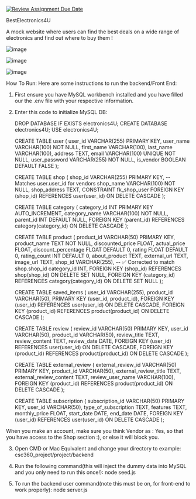 [![Review Assignment Due Date](https://classroom.github.com/assets/deadline-readme-button-22041afd0340ce965d47ae6ef1cefeee28c7c493a6346c4f15d667ab976d596c.svg)](https://classroom.github.com/a/lbrlp8ht)


BestElectronics4U

A mock website where users can find the best deals on a wide range of electronics and find out where to buy them !

![image](https://github.com/user-attachments/assets/ac7ec5ae-3bea-4134-a8fd-69d771dc06b3)


![image](https://github.com/user-attachments/assets/6224ffd1-e2ca-4229-9e10-232a5c5b15d2)


![image](https://github.com/user-attachments/assets/e488cabc-f737-4b5b-9729-0aef54efff96)

How To Run:
Here are some instructions to run the backend/Front End:

1. First ensure you have MySQL workbench installed and you have filled our the .env file with your respective information.

2. Enter this code to initialize MySQL DB:

    DROP DATABASE IF EXISTS electronics4U;
    CREATE DATABASE electronics4U;
    USE electronics4U;
    
    
    CREATE TABLE user (
      user_id VARCHAR(255) PRIMARY KEY,
      user_name VARCHAR(100) NOT NULL,
      first_name VARCHAR(100),
      last_name VARCHAR(100),
      address TEXT,
      email VARCHAR(100) UNIQUE NOT NULL,
      user_password VARCHAR(255) NOT NULL,
      is_vendor BOOLEAN DEFAULT FALSE
    );
    
    
    
    CREATE TABLE shop (
      shop_id VARCHAR(255) PRIMARY KEY,  -- Matches user.user_id for vendors
      shop_name VARCHAR(100) NOT NULL,
      shop_address TEXT,
      CONSTRAINT fk_shop_user FOREIGN KEY (shop_id) REFERENCES user(user_id) ON DELETE CASCADE
    );
    
    
    
    CREATE TABLE category (
      category_id INT PRIMARY KEY AUTO_INCREMENT,
      category_name VARCHAR(100) NOT NULL,
      parent_id INT DEFAULT NULL,
      FOREIGN KEY (parent_id) REFERENCES category(category_id) ON DELETE CASCADE
    );
    
    
    
    CREATE TABLE product (
      product_id VARCHAR(50) PRIMARY KEY,
      product_name TEXT NOT NULL,
      discounted_price FLOAT,
      actual_price FLOAT,
      discount_percentage FLOAT DEFAULT 0,
      rating FLOAT DEFAULT 0,
      rating_count INT DEFAULT 0,
      about_product TEXT,
      external_url TEXT,
      image_url TEXT,
      shop_id VARCHAR(255),  -- ✅ Corrected to match shop.shop_id
      category_id INT,
      FOREIGN KEY (shop_id) REFERENCES shop(shop_id) ON DELETE SET NULL,
      FOREIGN KEY (category_id) REFERENCES category(category_id) ON DELETE SET NULL
    );
    
    
    
    CREATE TABLE saved_items (
      user_id VARCHAR(255),
      product_id VARCHAR(50),
      PRIMARY KEY (user_id, product_id),
      FOREIGN KEY (user_id) REFERENCES user(user_id) ON DELETE CASCADE,
      FOREIGN KEY (product_id) REFERENCES product(product_id) ON DELETE CASCADE
    );
    
    
    
    CREATE TABLE review (
      review_id VARCHAR(50) PRIMARY KEY,
      user_id VARCHAR(50),
      product_id VARCHAR(50),
      review_title TEXT,
      review_content TEXT,
      review_date DATE,
      FOREIGN KEY (user_id) REFERENCES user(user_id) ON DELETE CASCADE,
      FOREIGN KEY (product_id) REFERENCES product(product_id) ON DELETE CASCADE
    );
    
    
    CREATE TABLE external_review (
      external_review_id VARCHAR(50) PRIMARY KEY,
      product_id VARCHAR(50),
      external_review_title TEXT,
      external_review_content TEXT,
      review_user_name VARCHAR(100),
      FOREIGN KEY (product_id) REFERENCES product(product_id) ON DELETE CASCADE
    );
    
    
    CREATE TABLE subscription (
      subscription_id VARCHAR(50) PRIMARY KEY,
      user_id VARCHAR(50),
      type_of_subscription TEXT,
      features TEXT,
      monthly_price FLOAT,
      start_date DATE,
      end_date DATE,
      FOREIGN KEY (user_id) REFERENCES user(user_id) ON DELETE CASCADE
    );



When you make an account, make sure you think Vendor as : Yes, so that you have access to the Shop section :), or else it will block you.


3. Open CMD or Mac Equivalent and change your directory to example: csc360_project/project/backend

4. Run the following command(this will inject the dummy data into MySQL and you only need to run this once!):
node seed.js  



5.  To run the backend user command(note this must be on, for front-end to work properly):
node server.js
